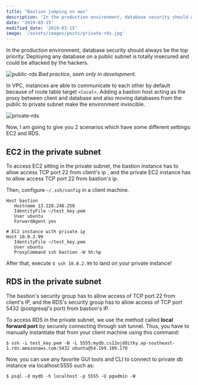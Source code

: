 ```yaml
---
title: "Bastion jumping on aws"
description: 'In the production environment, database security should always be the top priority. Deploying any database on a public subnet is totally insecured and could be attacked by the hackers.'
date: '2019-03-15'
modified_date: '2019-03-15'
image: '/assets/images/posts/private-rds.jpg'
---
```


In the production environment, database security should always be the top priority. Deploying any database on a public subnet is totally insecured and could be attacked by the hackers.


![public-rds](@@baseUrl@@/assets/images/posts/public-rds.jpg)
*Bad practice, seen only in development.*


In VPC, instances are able to communicate to each other by default because of route table target `<local>`. Adding a bastion host acting as the proxy between client and database  and also moving databases from the public to private subnet make the environment invincible.


![private-rds](@@baseUrl@@/assets/images/posts/private-rds.jpg)



Now, I am going to give you 2 scenarios which have some different settings: EC2 and RDS.

## EC2 in the private subnet
To access EC2 sitting in the private subnet, the bastion instance has to allow access TCP port 22 from client's ip , and the private EC2 instance has to allow access TCP port 22 from bastion's ip.

Then, configure `~/.ssh/config` in a client machine.

```markup
Host bastion
   Hostname 13.228.248.250
   IdentityFile ~/test_key.pem
   User ubuntu
   ForwardAgent yes

# EC2 instance with private ip
Host 10.0.2.99
   IdentityFile ~/test_key.pem
   User ubuntu
   ProxyCommand ssh bastion -W %h:%p
```

After that, execute ```$ ssh 10.0.2.99``` to land on your private instance!

## RDS in the private subnet

The bastion's security group has to allow access of TCP port 22 from client's IP, and the RDS's security group has to allow access of TCP port 5432 (postgresql's port) from bastion's IP.

To access RDS in the private subnet, we use the method called **local forward port** by securely connecting through ssh tunnel.
Thus, you have to manually instantiate that from your client machine using this command:

```markup
$ ssh -i test_key.pem -N -L 5555:mydb.cs12ojd8itky.ap-southeast-1.rds.amazonaws.com:5432 ubuntu@54.169.109.170
```

Now, you can use any favorite GUI tools and CLI to connect to private db instance via localhost:5555 such as: 
```markup
$ psql -d mydb -h localhost -p 5555 -U pgadmin -W
```
